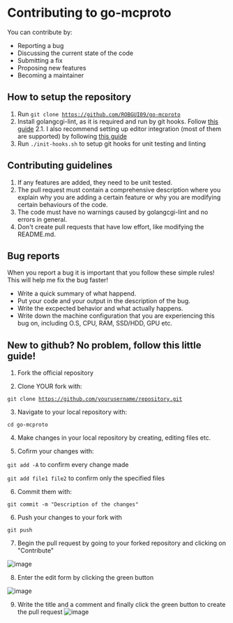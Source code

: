 ﻿# **Contributing to go-mcproto**

You can contribute by:

- Reporting a bug<br>
- Discussing the current state of the code<br>
- Submitting a fix<br>
- Proposing new features<br>
- Becoming a maintainer<br>

## **How to setup the repository**

1. Run <code>git clone https://github.com/ROBGUI09/go-mcproto</code>
2. Install golangcgi-lint, as it is required and run by git hooks. Follow [this guide](https://golangci-lint.run/usage/install/#local-installation)
   2.1. I also recommend setting up editor integration (most of them are supported) by following [this guide](https://golangci-lint.run/usage/install/#local-installation)
3. Run <code>./init-hooks.sh</code> to setup git hooks for unit testing and linting

## **Contributing guidelines**

1. If any features are added, they need to be unit tested.<br>
2. The pull request must contain a comprehensive description where you explain why you are adding a certain feature or why you are modifying certain behaviours of the code.<br>
3. The code must have no warnings caused by golangcgi-lint and no errors in general.<br>
4. Don't create pull requests that have low effort, like modifying the README.md.<br>

## **Bug reports**

When you report a bug it is important that you follow these simple rules! This will help me fix the bug faster!<br>

- Write a quick summary of what happend.
- Put your code and your output in the description of the bug.
- Write the excpected behavior and what actually happens.
- Write down the machine configuration that you are experiencing this bug on, including O.S, CPU, RAM, SSD/HDD, GPU etc.

## New to github? No problem, follow this little guide!

1. Fork the official repository

2. Clone YOUR fork with:<br>

<code>git clone https://github.com/yourusername/repository.git</code><br>

3. Navigate to your local repository with:<br>

<code>cd go-mcproto</code><br>

4. Make changes in your local repository by creating, editing files etc.

5. Cofirm your changes with:<br>

<code>git add -A</code> to confirm every change made<br>

<code>git add file1 file2</code> to confirm only the specified files<br>

6. Commit them with:<br>

<code>git commit -m "Description of the changes"</code><br>

6. Push your changes to your fork with<br>

<code>git push</code><br>

7. Begin the pull request by going to your forked repository and clicking on "Contribute"<br>

![image](https://i.ibb.co/QFV8Wwb/image.png)

8. Enter the edit form by clicking the green button<br>

![image](https://i.ibb.co/1bDbN7P/image.png)

9. Write the title and a comment and finally click the green button to create the pull request
   ![image](https://i.ibb.co/wCQppy7/image.png)

